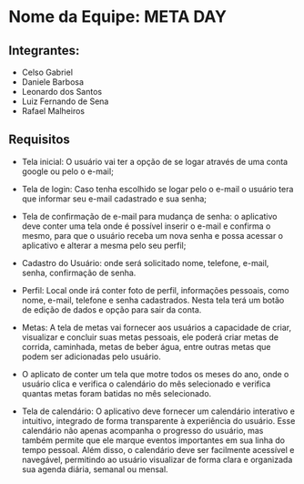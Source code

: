 # Nome da Equipe: META DAY

## Integrantes:
- Celso Gabriel 
- Daniele Barbosa
- Leonardo dos Santos
- Luiz Fernando de Sena 
- Rafael Malheiros

## Requisitos
- Tela inicial: O usuário vai ter a opção de se logar através de uma conta google ou pelo o e-mail;
  
- Tela de login: Caso tenha escolhido se logar pelo o e-mail o usuário tera que informar seu e-mail cadastrado e sua senha;

- Tela de confirmação de e-mail para mudança de senha: o aplicativo deve conter uma tela onde é possível inserir o e-mail e confirma o mesmo, para que o usuário receba um nova senha e possa acessar o aplicativo e alterar a mesma pelo seu perfil;

- Cadastro do Usuário: onde será solicitado nome, telefone, e-mail, senha, confirmação de senha.

- Perfil: Local onde irá conter foto de perfil, informações pessoais, como nome, e-mail, telefone e senha cadastrados. Nesta tela terá um botão de edição de dados e opção para sair da conta.
  
- Metas: A tela de metas vai fornecer aos usuários a capacidade de criar, visualizar e concluir suas metas pessoais, ele poderá criar metas de corrida, caminhada, metas de beber água, entre outras metas que podem ser adicionadas pelo usuário.

-  O aplicato de conter um tela que motre todos os meses do ano, onde o usuário clica e verifica o calendário do mês selecionado e verifica quantas metas foram batidas no mês selecionado.
  
-  Tela de calendário: O aplicativo deve fornecer um calendário interativo e intuitivo, integrado de forma transparente à experiência do usuário. Esse calendário não apenas acompanha o progresso do usuário, mas também permite que ele marque eventos importantes em sua linha do tempo pessoal. Além disso, o calendário deve ser facilmente acessível e navegável, permitindo ao usuário visualizar de forma clara e organizada sua agenda diária, semanal ou mensal.
